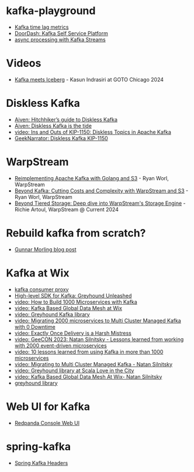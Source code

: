 # kafka-playground

- [Kafka time lag metrics](https://www.warpstream.com/blog/the-kafka-metric-youre-not-using-stop-counting-messages-start-measuring-time)
- [DoorDash: Kafka Self Service Platform](https://doordash.engineering/2024/08/13/doordash-engineers-with-kafka-self-serve/)
- [async processing with Kafka Streams](https://www.responsive.dev/blog/async-processing-for-kafka-streams)

# Videos
- [Kafka meets Iceberg](https://www.youtube.com/watch?v=bzVjBu5nhyM) - Kasun Indrasiri  at GOTO Chicago 2024

# Diskless Kafka
- [Aiven: Hitchhiker’s guide to Diskless Kafka](https://aiven.io/blog/guide-diskless-apache-kafka-kip-1150)
- [Aiven: Diskless Kafka is the tide](https://aiven.io/blog/diskless-kafka-is-the-tide-and-its-rising)
- [video: Ins and Outs of KIP-1150: Diskless Topics in Apache Kafka](https://www.youtube.com/watch?v=hrMvOFoQ3X4)
- [GeekNarrator: Diskless Kafka KIP-1150](https://www.geeknarrator.com/blog/diskless-kafka-kip-1150)

# WarpStream
- [Reimplementing Apache Kafka with Golang and S3](https://www.youtube.com/watch?v=xgzmxe6cj6A) - Ryan Worl, WarpStream
- [Beyond Kafka: Cutting Costs and Complexity with WarpStream and S3](https://www.youtube.com/watch?v=wgwUE2izH38) - Ryan Worl, WarpStream
- [Beyond Tiered Storage: Deep dive into WarpStream's Storage Engine](https://www.youtube.com/watch?v=74ZuGhNP3w8) - Richie Artoul, WarpStream @ Current 2024

# Rebuild kafka from scratch?
- [Gunnar Morling blog post](https://www.morling.dev/blog/what-if-we-could-rebuild-kafka-from-scratch/)
  
# Kafka at Wix
- [kafka consumer proxy](https://www.wix.engineering/post/from-bottleneck-to-breakthrough-how-wix-cut-kafka-costs-by-30-with-a-push-based-consumer-proxy)
- [High-level SDK for Kafka: Greyhound Unleashed](https://www.wix.engineering/post/building-a-high-level-sdk-for-kafka-greyhound-unleashed)
- [video: How to Build 1000 Microservices with Kafka](https://www.youtube.com/watch?v=ZGqHTuA2uII)
- [video: Kafka Based Global Data Mesh at Wix](https://www.youtube.com/watch?v=NHj1fSg7M-M)
- [video: Greyhound Kafka library](https://www.youtube.com/watch?v=Up4HkV_9G-M)
- [video: Migrating 2000 microservices to Multi Cluster Managed Kafka with 0 Downtime](https://www.youtube.com/watch?v=XKbG8a-9NRE)
- [video: Exactly Once Delivery is a Harsh Mistress](https://www.youtube.com/watch?v=XkXSjYvX4Mg)
- [video: GeeCON 2023: Natan Silnitsky - Lessons learned from working with 2000 event-driven microservices](https://www.youtube.com/watch?v=y1rgKdN7Bv4)
- [video: 10 lessons learned from using Kafka in more than 1000 microservices](https://www.youtube.com/watch?v=N7kRAVvgsoM)
- [video: Migrating to Multi Cluster Managed Kafka - Natan Silnitsky](https://www.youtube.com/watch?v=jk6mYUuqOAs)
- [video: Greyhound library at Scala Love in the City](https://www.youtube.com/watch?v=H8blL1gS30k)
- [video: Kafka Based Global Data Mesh At Wix- Natan Silnitsky](https://www.youtube.com/watch?v=3kEueGs1gkc)
- [greyhound library](https://github.com/wix/greyhound)
 
# Web UI for Kafka

- [Redpanda Console Web UI](https://redpanda.com/redpanda-console-kafka-ui)

# spring-kafka
- [Spring Kafka Headers](https://docs.spring.io/spring-kafka/reference/kafka/headers.html)
  

